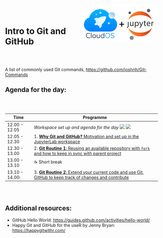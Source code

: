
<p align="center">
  <img src="https://github.com/lifebit-ai/jax-jupyter/raw/master/img/cloudos_x_jupy.png"  width="250" align="right" >
</p>
<br/><br/>


# Intro to Git and GitHub
<br/><br/>

A list of commonly used Git commands, https://github.com/joshnh/Git-Commands

## Agenda for the day:

<br/><br/>

| Time        | Programme       |
| ----------- | --------------------------------------------------------------------------- |
| 12.00 - 12.05 | _Workspace set up and agenda for the day_ <img src="https://encrypted-tbn0.gstatic.com/images?q=tbn:ANd9GcQGO2P0vFlvhsDbmltsjjIWZMi1dQCduIkuwA&usqp=CAU"  width="10"> <img src="https://git-scm.com/images/logos/downloads/Git-Logo-1788C.png"  width="25"> |
| 12.05 - 12.30 | 1. [**Why Git and GitHub?** Motivation and set up in the JupyterLab workspace](https://github.com/lifebit-ai/dry-bench-skills-for-researchers/blob/main/classes/class_2/1-why-git-and-setup.md) |
| 12.30 - 13.00 | 2. [**Git Routine 1**: Reusing an available repository with `fork` and how to keep in sync with parent project](https://github.com/lifebit-ai/dry-bench-skills-for-researchers/blob/main/classes/class_2/2-the-fork-git-routine.ipynb) |
| 13.00 - 13.10 |:coffee: Short break |
| 13.10 - 14.00:| 3. [**Git Routine 2**: Extend your current code and use Git, GitHub to keep track of changes and contribute](https://github.com/lifebit-ai/dry-bench-skills-for-researchers/blob/main/classes/class_2/3-the-add-push-git-routine.ipynb) |

<br/><br/>                                                     



## Additional resources:

- GitHub Hello World: https://guides.github.com/activities/hello-world/
- Happy Git and GitHub for the useR by Jenny Bryan: https://happygitwithr.com/

